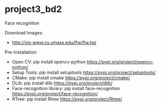 # project3_bd2
Face recognition

Download Images:
- http://vis-www.cs.umass.edu/lfw/lfw.tgz

Pre-Installation:
- Open CV: pip install opencv-python
https://pypi.org/project/opencv-python/
- Setup Tools: pip install setuptools 
https://pypi.org/project/setuptools/
- CMake: pip install cmake
https://pypi.org/project/cmake/
- DLib: pip install dlib
https://pypi.org/project/dlib/
- Face-recognition library: pip install face-recognition
https://pypi.org/project/face-recognition/
- RTree: pip install Rtree
https://pypi.org/project/Rtree/
